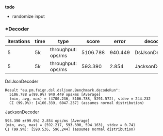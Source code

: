 **todo**
- randomize input

### *Decoder

|iterations|time| type         | score    |error| decoder |
|-|-|--------------|----------|-|-|
|5|5k| throughput: ops/ms | 5106.788 |940.449|DslJsonDecoder|
|5|5k| throughput: ops/ms | 593.390 |2.854|JacksonDecoder|

DslJsonDecoder
```
Result "eu.pm.feign.dsl.dsljson.Benchmark.decodeRun":
  5106.788 ±(99.9%) 940.449 ops/ms [Average]
  (min, avg, max) = (4700.236, 5106.788, 5291.572), stdev = 244.232
  CI (99.9%): [4166.339, 6047.237] (assumes normal distribution)
```

JacksonDecoder
```
593.390 ±(99.9%) 2.854 ops/ms [Average]
(min, avg, max) = (592.217, 593.390, 594.163), stdev = 0.741
CI (99.9%): [590.536, 596.244] (assumes normal distribution)
```